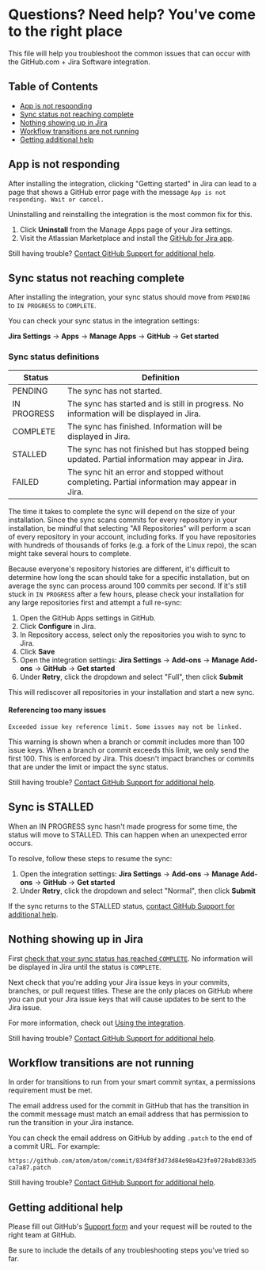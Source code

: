 # Questions? Need help? You've come to the right place

This file will help you troubleshoot the common issues that can occur with the  GitHub.com + Jira Software integration. 

## Table of Contents

- [App is not responding](#app-is-not-responding)
- [Sync status not reaching complete](#sync-status-not-reaching-complete)
- [Nothing showing up in Jira](#nothing-showing-up-in-jira)
- [Workflow transitions are not running](#workflow-transitions-are-not-running)
- [Getting additional help](#getting-additional-help)

## App is not responding

After installing the integration, clicking "Getting started" in Jira can lead to a page that shows a GitHub error page with the message `App is not responding. Wait or cancel.`

Uninstalling and reinstalling the integration is the most common fix for this.

1. Click **Uninstall** from the Manage Apps page of your Jira settings.
2. Visit the Atlassian Marketplace and install the [GitHub for Jira app](https://marketplace.atlassian.com/apps/1219592/github-for-jira?hosting=cloud&tab=overview).

Still having trouble? [Contact GitHub Support for additional help](#getting-additional-help).

## Sync status not reaching complete

After installing the integration, your sync status should move from `PENDING` to `IN PROGRESS` to `COMPLETE`. 

You can check your sync status in the integration settings:

**Jira Settings** -> **Apps** -> **Manage Apps** -> **GitHub** -> **Get started**

### Sync status definitions

| Status   | Definition                 |
|----------|----------------------------|
| PENDING  | The sync has not started.  |
| IN PROGRESS   | The sync has started and is still in progress. No information will be displayed in Jira. |
| COMPLETE | The sync has finished. Information will be displayed in Jira. |
| STALLED  | The sync has not finished but has stopped being updated. Partial information may appear in Jira. |
| FAILED   | The sync hit an error and stopped without completing. Partial information may appear in Jira. |

The time it takes to complete the sync will depend on the size of your installation. Since the sync scans commits for every repository in your installation, be mindful that selecting "All Repositories" will perform a scan of every repository in your account, including forks. If you have repositories with hundreds of thousands of forks (e.g. a fork of the Linux repo), the scan might take several hours to complete.

Because everyone's repository histories are different, it's difficult to determine how long the scan should take for a specific installation, but on average the sync can process around 100 commits per second. If it's still stuck in `IN PROGRESS` after a few hours, please check your installation for any large repositories first and attempt a full re-sync:

1. Open the GitHub Apps settings in GitHub.
2. Click **Configure** in Jira.
3. In Repository access, select only the repositories you wish to sync to Jira.
4. Click **Save**
5. Open the integration settings: **Jira Settings** -> **Add-ons** -> **Manage Add-ons** -> **GitHub** -> **Get started**
6. Under **Retry**, click the dropdown and select "Full", then click **Submit**

This will rediscover all repositories in your installation and start a new sync.

#### Referencing too many issues

`Exceeded issue key reference limit. Some issues may not be linked.`

This warning is shown when a branch or commit includes more than 100 issue keys. When a branch or commit exceeds this limit, we only send the first 100. This is enforced by Jira. This doesn't impact branches or commits that are under the limit or impact the sync status.

Still having trouble? [Contact GitHub Support for additional help](#getting-additional-help).

## Sync is STALLED

When an IN PROGRESS sync hasn't made progress for some time, the status will move to STALLED. This can happen when an unexpected error occurs.

To resolve, follow these steps to resume the sync:

1. Open the integration settings: **Jira Settings** -> **Add-ons** -> **Manage Add-ons** -> **GitHub** -> **Get started**
2. Under **Retry**, click the dropdown and select "Normal", then click **Submit**

If the sync returns to the STALLED status, [contact GitHub Support for additional help](#getting-additional-help).

## Nothing showing up in Jira

First [check that your sync status has reached `COMPLETE`](#sync-status-not-reaching-complete). No information will be displayed in Jira until the status is `COMPLETE`.

Next check that you're adding your Jira issue keys in your commits, branches, or pull request titles. These are the only places on GitHub where you can put your Jira issue keys that will cause updates to be sent to the Jira issue.

For more information, check out [Using the integration](https://github.com/integrations/jira#using-the-integration).

Still having trouble? [Contact GitHub Support for additional help](#getting-additional-help).

## Workflow transitions are not running

In order for transitions to run from your smart commit syntax, a permissions requirement must be met.

The email address used for the commit in GitHub that has the transition in the commit message must match an email address that has permission to run the transition in your Jira instance.

You can check the email address on GitHub by adding `.patch` to the end of a commit URL. For example:

`https://github.com/atom/atom/commit/834f8f3d73d84e98a423fe0720abd833d5ca7a87.patch`

Still having trouble? [Contact GitHub Support for additional help](#getting-additional-help).

## Getting additional help

Please fill out GitHub's [Support form](https://github.com/contact?form%5Bsubject%5D=Re:+GitHub%2BJira+Integration) and your request will be routed to the right team at GitHub.

Be sure to include the details of any troubleshooting steps you've tried so far.
